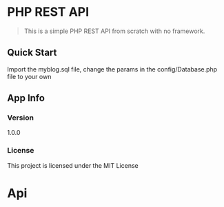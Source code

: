 # PHP REST API

> This is a simple PHP REST API from scratch with no framework.

## Quick Start

Import the myblog.sql file, change the params in the config/Database.php file to your own

## App Info

### Version

1.0.0

### License

This project is licensed under the MIT License
# Api
